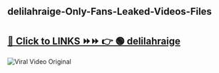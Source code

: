 
 ## delilahraige-Only-Fans-Leaked-Videos-Files

# <h2><a href="https://mediaupload.pro?delilahraige">🔗 Click to LINKS ⏩⏩ 👉 🟢 delilahraige </a></h2>

<a href="https://mediaupload.pro?delilahraige" rel="nofollow" data-target="animated-image.originalLink"><img src="https://i.ibb.co.com/xMMVF88/686577567.gif" alt="Viral Video Original" style="max-width: 100%; display: inline-block;" data-target="animated-image.originalImage"></a>